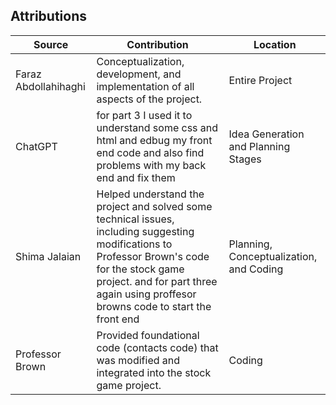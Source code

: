 ## Attributions

| Source           | Contribution                                                                                                                                                                                                                         | Location                                |
|------------------|--------------------------------------------------------------------------------------------------------------------------------------------------------------------------------------------------------------------------------------|-----------------------------------------|
| Faraz Abdollahihaghi | Conceptualization, development, and implementation of all aspects of the project.                                                                                                                                                    | Entire Project                          |
| ChatGPT          | for part 3 I used it to understand some css and html and edbug my front end code and also find problems with my back end and fix them                                                                                                | Idea Generation and Planning Stages     |
| Shima Jalaian    | Helped understand the project and solved some technical issues, including suggesting modifications to Professor Brown's code for the stock game project. and for part three again using proffesor browns code to start the front end | Planning, Conceptualization, and Coding |
| Professor Brown  | Provided foundational code (contacts code) that was modified and integrated into the stock game project.                                                                                                                             | Coding                                  |
